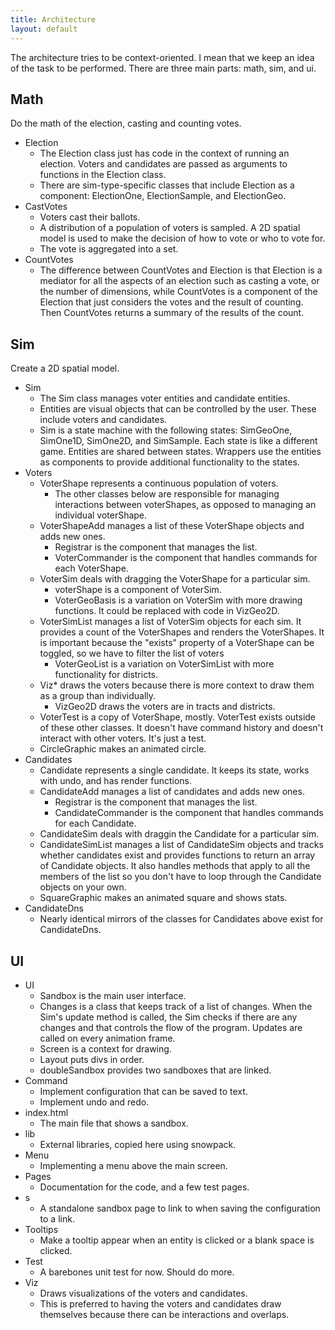 ```yaml
---
title: Architecture
layout: default
---
```


The architecture tries to be context-oriented. I mean that we keep an idea of the task to be performed. There are three main parts: math, sim, and ui.

## Math

Do the math of the election, casting and counting votes.

* Election
    * The Election class just has code in the context of running an election. Voters and candidates are passed as arguments to functions in the Election class. 
    * There are sim-type-specific classes that include Election as a component: ElectionOne, ElectionSample, and ElectionGeo.
* CastVotes
    * Voters cast their ballots. 
    * A distribution of a population of voters is sampled. A 2D spatial model is used to make the decision of how to vote or who to vote for. 
    * The vote is aggregated into a set. 
* CountVotes
    * The difference between CountVotes and Election is that Election is a mediator for all the aspects of an election such as casting a vote, or the number of dimensions, while CountVotes is a component of the Election that just considers the votes and the result of counting. Then CountVotes returns a summary of the results of the count.

## Sim

Create a 2D spatial model.

* Sim
    * The Sim class manages voter entities and candidate entities.
    * Entities are visual objects that can be controlled by the user. These include voters and candidates.
    * Sim is a state machine with the following states: SimGeoOne, SimOne1D, SimOne2D, and SimSample. Each state is like a different game. Entities are shared between states. Wrappers use the entities as components to provide additional functionality to the states.
* Voters
    * VoterShape represents a continuous population of voters. 
        * The other classes below are responsible for managing interactions between voterShapes, as opposed to managing an individual voterShape.
    * VoterShapeAdd manages a list of these VoterShape objects and adds new ones. 
        * Registrar is the component that manages the list.
        * VoterCommander is the component that handles commands for each VoterShape.
    * VoterSim deals with dragging the VoterShape for a particular sim.
        * voterShape is a component of VoterSim.
        * VoterGeoBasis is a variation on VoterSim with more drawing functions. It could be replaced with code in VizGeo2D.
    * VoterSimList manages a list of VoterSim objects for each sim. It provides a count of the VoterShapes and renders the VoterShapes. It is important because the "exists" property of a VoterShape can be toggled, so we have to filter the list of voters
        * VoterGeoList is a variation on VoterSimList with more functionality for districts. 
    * Viz\* draws the voters because there is more context to draw them as a group than individually. 
        * VizGeo2D draws the voters are in tracts and districts.
    * VoterTest is a copy of VoterShape, mostly. VoterTest exists outside of these other classes. It doesn't have command history and doesn't interact with other voters. It's just a test.
    * CircleGraphic makes an animated circle.
* Candidates
    * Candidate represents a single candidate. It keeps its state, works with undo, and has render functions.
    * CandidateAdd manages a list of candidates and adds new ones.
        * Registrar is the component that manages the list.
        * CandidateCommander is the component that handles commands for each Candidate.
    * CandidateSim deals with draggin the Candidate for a particular sim.
    * CandidateSimList manages a list of CandidateSim objects and tracks whether candidates exist and provides functions to return an array of Candidate objects. It also handles methods that apply to all the members of the list so you don't have to loop through the Candidate objects on your own.
    * SquareGraphic makes an animated square and shows stats.
* CandidateDns
    * Nearly identical mirrors of the classes for Candidates above exist for CandidateDns.

## UI

* UI
    * Sandbox is the main user interface.
    * Changes is a class that keeps track of a list of changes. When the Sim's update method is called, the Sim checks if there are any changes and that controls the flow of the program. Updates are called on every animation frame.
    * Screen is a context for drawing.
    * Layout puts divs in order.
    * doubleSandbox provides two sandboxes that are linked.
* Command
  * Implement configuration that can be saved to text.
  * Implement undo and redo.
* index.html
    * The main file that shows a sandbox.
* lib
    * External libraries, copied here using snowpack.
* Menu
    * Implementing a menu above the main screen.
* Pages
    * Documentation for the code, and a few test pages.
* s
    * A standalone sandbox page to link to when saving the configuration to a link.
* Tooltips
    * Make a tooltip appear when an entity is clicked or a blank space is clicked.
* Test
    * A barebones unit test for now. Should do more.
* Viz
    * Draws visualizations of the voters and candidates.
    * This is preferred to having the voters and candidates draw themselves because there can be interactions and overlaps.